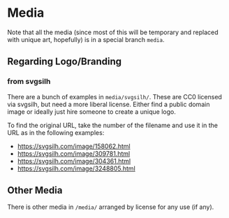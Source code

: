 # Media

Note that all the media (since most of this will be temporary and replaced with unique art, hopefully) is in a special branch `media`.

## Regarding Logo/Branding

### from svgsilh

There are a bunch of examples in `media/svgsilh/`.  These are CC0 licensed via svgsilh, but need a more liberal license.  Either find a public domain image or ideally just hire someone to create a unique logo.

To find the original URL, take the number of the filename and use it in the URL as in the following examples:

- https://svgsilh.com/image/158062.html
- https://svgsilh.com/image/309781.html
- https://svgsilh.com/image/304361.html
- https://svgsilh.com/image/3248805.html

## Other Media

There is other media in `/media/` arranged by license for any use (if any).

